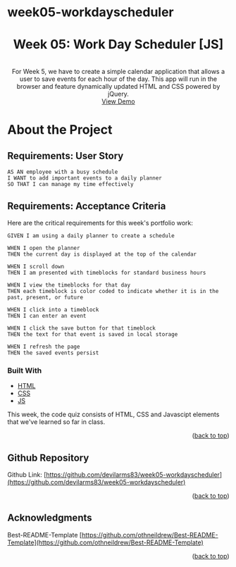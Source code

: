 # week05-workdayscheduler

<div id="top"></div>

<div align="center">

<h1 align="center">Week 05: Work Day Scheduler [JS]</h3>

  <p align="center">
    <a href="https://devilarms83.github.io/week05-workdayscheduler/">
        <img src="./Assets/images/_.gif" alt="" >
    </a>
    <br />
    <br />
    For Week 5, we have to create a simple calendar application that allows a user to save events for each hour of the day. This app will run in the browser and feature dynamically updated HTML and CSS powered by jQuery.
    <br />
    <a href="https://devilarms83.github.io/week05-workdayscheduler/">View Demo</a>
  </p>
</div>

# About the Project

## Requirements: User Story

```
AS AN employee with a busy schedule
I WANT to add important events to a daily planner
SO THAT I can manage my time effectively
```

## Requirements: Acceptance Criteria

Here are the critical requirements for this week's portfolio work:

```
GIVEN I am using a daily planner to create a schedule

WHEN I open the planner
THEN the current day is displayed at the top of the calendar

WHEN I scroll down
THEN I am presented with timeblocks for standard business hours

WHEN I view the timeblocks for that day
THEN each timeblock is color coded to indicate whether it is in the past, present, or future

WHEN I click into a timeblock
THEN I can enter an event

WHEN I click the save button for that timeblock
THEN the text for that event is saved in local storage

WHEN I refresh the page
THEN the saved events persist
```

### Built With

* [HTML](https://en.wikipedia.org/wiki/HTML)
* [CSS](https://en.wikipedia.org/wiki/CSS)
* [JS](https://www.javascript.com/)

This week, the code quiz consists of HTML, CSS and Javascipt elements that we've learned so far in class. 

<p align="right">(<a href="#top">back to top</a>)</p>

<!-- GITHUB -->
## Github Repository

Github Link: [https://github.com/devilarms83/week05-workdayscheduler](https://github.com/devilarms83/week05-workdayscheduler)

<p align="right">(<a href="#top">back to top</a>)</p>

<!-- ACKNOWLEDGMENTS -->
## Acknowledgments

Best-README-Template [https://github.com/othneildrew/Best-README-Template](https://github.com/othneildrew/Best-README-Template)

<p align="right">(<a href="#top">back to top</a>)</p>
